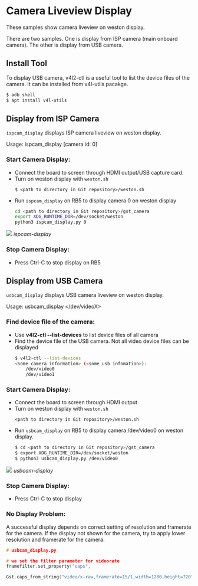 # Camera Liveview Display

These samples show camera liveview on weston display. 

There are two samples. One is display from ISP camera (main onboard camera). The other is display from USB camera.

## Install Tool

To display USB camera, v4l2-ctl is a useful tool to list the device files of the camera. It can be installed from v4l-utils pacakge.

```bash
$ adb shell
$ apt install v4l-utils
```

## Display from ISP Camera

```ispcam_display``` displays ISP camera liveview on weston display.

Usage: ispcam_display [camera id: 0]

### Start Camera Display:

+ Connect the board to screen through HDMI output/USB capture card.
+  Turn on weston display with  `weston.sh`
	```
	$ <path to directory in Git repository>/weston.sh
	```
+ Run ```ispcam_display``` on RB5 to display camera 0 on weston display
	```bash
	cd <path to directory in Git repository>/gst_camera
	export XDG_RUNTIME_DIR=/dev/socket/weston
	python3 ispcam_display.py 0
	```
![](image/ispcam_display_weston.png)   *ispcam-display*

### Stop Camera Display:

+ Press Ctrl-C to stop display on RB5
  
## Display from USB Camera

```usbcam_display``` displays USB camera liveview on weston display.

Usage: usbcam_display </dev/videoX>

### Find device file of the camera:

+ Use **v4l2-ctl --list-devices** to list device files of all camera
+ Find the device file of the USB camera. Not all video device files can be displayed
	```bash
	$ v4l2-ctl --list-devices
	<Some camera information> (<some usb infomation>):
		/dev/video0
		/dev/video1
	```

### Start Camera Display:

+ Connect the board to screen through HDMI output
+  Turn on weston display with  `weston.sh`
	```
	<path to directory in Git repository>/weston.sh
	```
+ Run ```usbcam_display``` on RB5 to display camera /dev/video0
on weston display.
	```bash
	$ cd <path to directory in Git repository>/gst_camera
	$ export XDG_RUNTIME_DIR=/dev/socket/weston
	$ python3 usbcam_display.py /dev/video0
	```
![](image/usbcam_display_weston.png)   *usbcam-display*
### Stop Camera Display:

+ Press Ctrl-C to stop display

### No Display Problem:

A successful display depends on correct setting of resolution and framerate for the camera. If the display not shown for the camera, try to apply lower resolution and framerate for the camera.

```C
# usbcam_display.py

# we set the filter parameter for videorate 
framefilter.set_property("caps",

Gst.caps_from_string("video/x-raw,framerate=15/1,width=1280,height=720"))
```